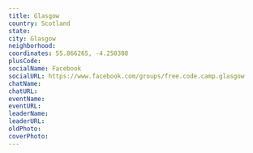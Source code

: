 ```yaml
---
title: Glasgow
country: Scotland
state: 
city: Glasgow
neighborhood: 
coordinates: 55.866265, -4.250308
plusCode:
socialName: Facebook
socialURL: https://www.facebook.com/groups/free.code.camp.glasgow
chatName:
chatURL:
eventName:
eventURL:
leaderName:
leaderURL:
oldPhoto: 
coverPhoto:
---
```

